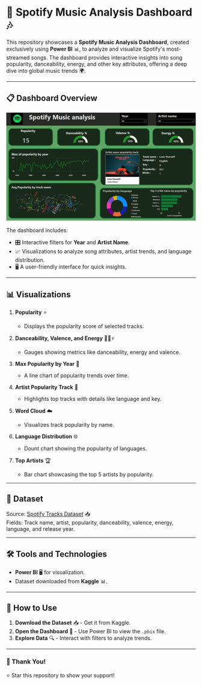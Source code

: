 # 🎵 Spotify Music Analysis Dashboard 🎶  

This repository showcases a **Spotify Music Analysis Dashboard**, created exclusively using **Power BI** 📊, to analyze and visualize Spotify's most-streamed songs. The dashboard provides interactive insights into song popularity, danceability, energy, and other key attributes, offering a deep dive into global music trends 🌍.  

---

## 📋 Dashboard Overview  

![Spotify Music Analysis Dashboard](Spotify%20dashboard.png)  

The dashboard includes:  
- 🎛️ Interactive filters for **Year** and **Artist Name**.  
- 📈 Visualizations to analyze song attributes, artist trends, and language distribution.  
- 🖥️ A user-friendly interface for quick insights.  

---

## 📊 Visualizations  

1. **Popularity** ⭐  
   - Displays the popularity score of selected tracks.  

2. **Danceability, Valence, and Energy** 💃🕺⚡  
   - Gauges showing metrics like danceability, energy and valence.  

3. **Max Popularity by Year** 📅  
   - A line chart of popularity trends over time.  

4. **Artist Popularity Track** 🎤  
   - Highlights top tracks with details like language and key.  

5. **Word Cloud** ☁️  
   - Visualizes track popularity by name.  

6. **Language Distribution** 🌐  
   - Dount chart showing the popularity of languages.  

7. **Top Artists** 🏆  
   - Bar chart showcasing the top 5 artists by popularity.  

---

## 📂 Dataset  

Source: [Spotify Tracks Dataset](https://www.kaggle.com/datasets/gauthamvijayaraj/spotify-tracks-dataset-updated-every-week) 📥  
Fields: Track name, artist, popularity, danceability, valence, energy, language, and release year.  

---

## 🛠️ Tools and Technologies  

- **Power BI** 🖥️ for visualization.  
- Dataset downloaded from **Kaggle** 📊.  

---

## 🚀 How to Use  

1. **Download the Dataset** 📥 - Get it from Kaggle.  
2. **Open the Dashboard** 📂 - Use Power BI to view the `.pbix` file.  
3. **Explore Data** 🔍 - Interact with filters to analyze trends.  

---

### 🙏 Thank You!  

⭐ Star this repository to show your support!
